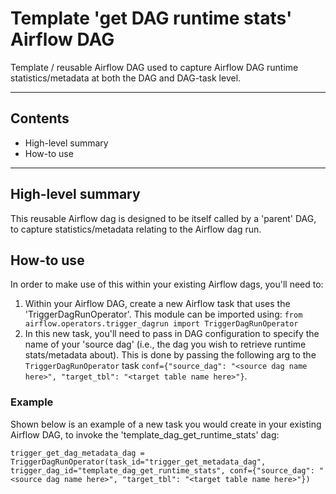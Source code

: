# Template 'get DAG runtime stats' Airflow DAG

Template / reusable Airflow DAG used to capture Airflow DAG runtime statistics/metadata at both the DAG and DAG-task level.

---

## Contents

* High-level summary
* How-to use

---

## High-level summary

This reusable Airflow dag is designed to be itself called by a 'parent' DAG, to capture statistics/metadata relating to the Airflow dag run.

## How-to use

In order to make use of this within your existing Airflow dags, you'll need to:

1. Within your Airflow DAG, create a new Airflow task that uses the 'TriggerDagRunOperator'. This module can be imported using:
`from airflow.operators.trigger_dagrun import TriggerDagRunOperator`
2. In this new task, you'll need to pass in DAG configuration to specify the name of your 'source dag' (i.e., the dag you wish to retrieve runtime stats/metadata about). This is done by passing the following arg to the `TriggerDagRunOperator` task
`conf={"source_dag": "<source dag name here>", "target_tbl": "<target table name here>"}`.

### Example

Shown below is an example of a new task you would create in your existing Airflow DAG, to invoke the 'template_dag_get_runtime_stats' dag:

`trigger_get_dag_metadata_dag = TriggerDagRunOperator(task_id="trigger_get_metadata_dag", trigger_dag_id="template_dag_get_runtime_stats", conf={"source_dag": "<source dag name here>", "target_tbl": "<target table name here>"})`
